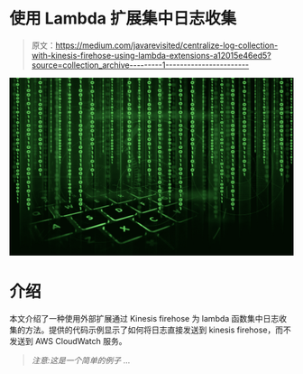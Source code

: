 # 使用 Lambda 扩展集中日志收集

> 原文：<https://medium.com/javarevisited/centralize-log-collection-with-kinesis-firehose-using-lambda-extensions-a12015e46ed5?source=collection_archive---------1----------------------->

![](img/d86816ffd77eaeba32ce4fa26f2c057e.png)

# 介绍

本文介绍了一种使用外部扩展通过 Kinesis firehose 为 lambda 函数集中日志收集的方法。提供的代码示例显示了如何将日志直接发送到 kinesis firehose，而不发送到 AWS CloudWatch 服务。

> *注意:这是一个简单的例子* …